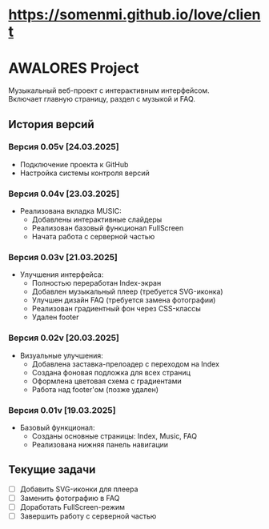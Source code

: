 # https://somenmi.github.io/love/client

# AWALORES Project

Музыкальный веб-проект с интерактивным интерфейсом.  
Включает главную страницу, раздел с музыкой и FAQ.

## История версий

### Версия 0.05v [24.03.2025]
- Подключение проекта к GitHub
- Настройка системы контроля версий

### Версия 0.04v [23.03.2025]
- Реализована вкладка MUSIC:
  - Добавлены интерактивные слайдеры
  - Реализован базовый функционал FullScreen
  - Начата работа с серверной частью

### Версия 0.03v [21.03.2025]
- Улучшения интерфейса:
  - Полностью переработан Index-экран
  - Добавлен музыкальный плеер (требуется SVG-иконка)
  - Улучшен дизайн FAQ (требуется замена фотографии)
  - Реализован градиентный фон через CSS-классы
  - Удален footer

### Версия 0.02v [20.03.2025]
- Визуальные улучшения:
  - Добавлена заставка-прелоадер с переходом на Index
  - Создана фоновая подложка для всех страниц
  - Оформлена цветовая схема с градиентами
  - Работа над footer'ом (позже удален)

### Версия 0.01v [19.03.2025]
- Базовый функционал:
  - Созданы основные страницы: Index, Music, FAQ
  - Реализована нижняя панель навигации

## Текущие задачи
- [ ] Добавить SVG-иконки для плеера
- [ ] Заменить фотографию в FAQ
- [ ] Доработать FullScreen-режим
- [ ] Завершить работу с серверной частью
